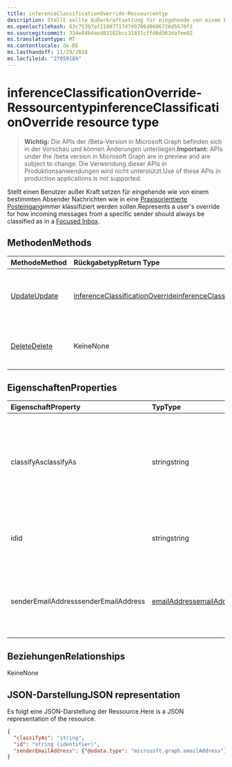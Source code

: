 ```yaml
---
title: inferenceClassificationOverride-Ressourcentyp
description: Stellt sollte Außerkraftsetzung für eingehende von einem bestimmten Absender wie Nachrichten des Benutzers immer als klassifiziert werden
ms.openlocfilehash: 63c753b7af21907717d7d9706d0606726d5670f2
ms.sourcegitcommit: 334e84b4aed63162bcc31831cffd6d363dafee02
ms.translationtype: MT
ms.contentlocale: de-DE
ms.lasthandoff: 11/29/2018
ms.locfileid: "27059189"
---
```

# <a name="inferenceclassificationoverride-resource-type"></a><span data-ttu-id="f27d5-103">inferenceClassificationOverride-Ressourcentyp</span><span class="sxs-lookup"><span data-stu-id="f27d5-103">inferenceClassificationOverride resource type</span></span>

> <span data-ttu-id="f27d5-104">**Wichtig:** Die APIs der /Beta-Version in Microsoft Graph befinden sich in der Vorschau und können Änderungen unterliegen.</span><span class="sxs-lookup"><span data-stu-id="f27d5-104">**Important:** APIs under the /beta version in Microsoft Graph are in preview and are subject to change.</span></span> <span data-ttu-id="f27d5-105">Die Verwendung dieser APIs in Produktionsanwendungen wird nicht unterstützt.</span><span class="sxs-lookup"><span data-stu-id="f27d5-105">Use of these APIs in production applications is not supported.</span></span>

<span data-ttu-id="f27d5-106">Stellt einen Benutzer außer Kraft setzen für eingehende wie von einem bestimmten Absender Nachrichten wie in eine [Praxisorientierte Posteingang](manage-focused-inbox.md)immer klassifiziert werden sollen.</span><span class="sxs-lookup"><span data-stu-id="f27d5-106">Represents a user's override for how incoming messages from a specific sender should always be classified as in a [Focused Inbox](manage-focused-inbox.md).</span></span>


## <a name="methods"></a><span data-ttu-id="f27d5-107">Methoden</span><span class="sxs-lookup"><span data-stu-id="f27d5-107">Methods</span></span>

| <span data-ttu-id="f27d5-108">Methode</span><span class="sxs-lookup"><span data-stu-id="f27d5-108">Method</span></span>           | <span data-ttu-id="f27d5-109">Rückgabetyp</span><span class="sxs-lookup"><span data-stu-id="f27d5-109">Return Type</span></span>    |<span data-ttu-id="f27d5-110">Beschreibung</span><span class="sxs-lookup"><span data-stu-id="f27d5-110">Description</span></span>|
|:---------------|:--------|:----------|
|[<span data-ttu-id="f27d5-111">Update</span><span class="sxs-lookup"><span data-stu-id="f27d5-111">Update</span></span>](../api/inferenceclassificationoverride-update.md) | [<span data-ttu-id="f27d5-112">inferenceClassificationOverride</span><span class="sxs-lookup"><span data-stu-id="f27d5-112">inferenceClassificationOverride</span></span>](inferenceclassificationoverride.md) |<span data-ttu-id="f27d5-113">Ändern Sie das **ClassifyAs** -Feld einer Außerkraftsetzung wie angegeben.</span><span class="sxs-lookup"><span data-stu-id="f27d5-113">Change the **ClassifyAs** field of an override as specified.</span></span> |
|[<span data-ttu-id="f27d5-114">Delete</span><span class="sxs-lookup"><span data-stu-id="f27d5-114">Delete</span></span>](../api/inferenceclassificationoverride-delete.md) | <span data-ttu-id="f27d5-115">Keine</span><span class="sxs-lookup"><span data-stu-id="f27d5-115">None</span></span> |<span data-ttu-id="f27d5-116">Löscht eine Außerkraftsetzung, die durch ihre ID angegeben ist.</span><span class="sxs-lookup"><span data-stu-id="f27d5-116">Delete an override specified by its ID.</span></span> |

## <a name="properties"></a><span data-ttu-id="f27d5-117">Eigenschaften</span><span class="sxs-lookup"><span data-stu-id="f27d5-117">Properties</span></span>
| <span data-ttu-id="f27d5-118">Eigenschaft</span><span class="sxs-lookup"><span data-stu-id="f27d5-118">Property</span></span>     | <span data-ttu-id="f27d5-119">Typ</span><span class="sxs-lookup"><span data-stu-id="f27d5-119">Type</span></span>   |<span data-ttu-id="f27d5-120">Beschreibung</span><span class="sxs-lookup"><span data-stu-id="f27d5-120">Description</span></span>|
|:---------------|:--------|:----------|
|<span data-ttu-id="f27d5-121">classifyAs</span><span class="sxs-lookup"><span data-stu-id="f27d5-121">classifyAs</span></span>|<span data-ttu-id="f27d5-122">string</span><span class="sxs-lookup"><span data-stu-id="f27d5-122">string</span></span>| <span data-ttu-id="f27d5-p102">Gibt an, wie eingehende Nachrichten von einem bestimmten Absender immer klassifiziert werden sollen. Mögliche Werte: `focused`, `other`.</span><span class="sxs-lookup"><span data-stu-id="f27d5-p102">Specifies how incoming messages from a specific sender should always be classified as. Possible values are: `focused`, `other`.</span></span>|
|<span data-ttu-id="f27d5-125">id</span><span class="sxs-lookup"><span data-stu-id="f27d5-125">id</span></span>|<span data-ttu-id="f27d5-126">string</span><span class="sxs-lookup"><span data-stu-id="f27d5-126">string</span></span>| <span data-ttu-id="f27d5-p103">Der eindeutige Bezeichner der Außerkraftsetzung. Schreibgeschützt.</span><span class="sxs-lookup"><span data-stu-id="f27d5-p103">The unique identifier of the override. Read-only.</span></span>|
|<span data-ttu-id="f27d5-129">senderEmailAddress</span><span class="sxs-lookup"><span data-stu-id="f27d5-129">senderEmailAddress</span></span>|[<span data-ttu-id="f27d5-130">emailAddress</span><span class="sxs-lookup"><span data-stu-id="f27d5-130">emailAddress</span></span>](emailaddress.md)|<span data-ttu-id="f27d5-131">Die E-Mail-Adressinformationen des Absenders, für den die Außerkraftsetzung erstellt wird.</span><span class="sxs-lookup"><span data-stu-id="f27d5-131">The email address information of the sender for whom the override is created.</span></span>|

## <a name="relationships"></a><span data-ttu-id="f27d5-132">Beziehungen</span><span class="sxs-lookup"><span data-stu-id="f27d5-132">Relationships</span></span>
<span data-ttu-id="f27d5-133">Keine</span><span class="sxs-lookup"><span data-stu-id="f27d5-133">None</span></span>


## <a name="json-representation"></a><span data-ttu-id="f27d5-134">JSON-Darstellung</span><span class="sxs-lookup"><span data-stu-id="f27d5-134">JSON representation</span></span>

<span data-ttu-id="f27d5-135">Es folgt eine JSON-Darstellung der Ressource.</span><span class="sxs-lookup"><span data-stu-id="f27d5-135">Here is a JSON representation of the resource.</span></span>

<!-- {
  "blockType": "resource",
  "optionalProperties": [

  ],
  "@odata.type": "microsoft.graph.inferenceClassificationOverride"
}-->

```json
{
  "classifyAs": "string",
  "id": "string (identifier)",
  "senderEmailAddress": {"@odata.type": "microsoft.graph.emailAddress"}
}

```

<!-- uuid: 8fcb5dbc-d5aa-4681-8e31-b001d5168d79
2015-10-25 14:57:30 UTC -->
<!-- {
  "type": "#page.annotation",
  "description": "inferenceClassificationOverride resource",
  "keywords": "",
  "section": "documentation",
  "tocPath": ""
}-->